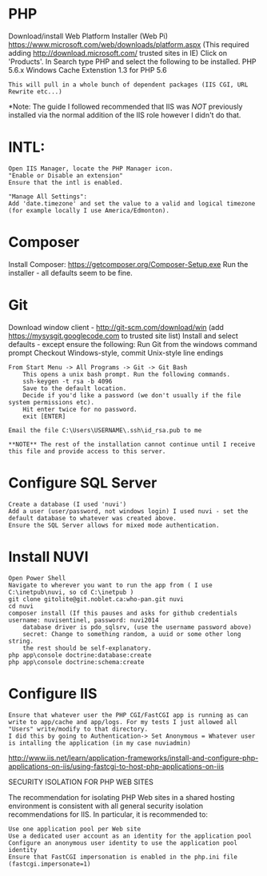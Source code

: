 PHP
===================
Download/install Web Platform Installer (Web Pi) https://www.microsoft.com/web/downloads/platform.aspx
	(This required adding http://download.microsoft.com/ trusted sites in IE)
  	Click on 'Products'. 
	In Search type PHP and select the following to be installed.
	PHP 5.6.x 
       	Windows Cache Extenstion 1.3 for PHP 5.6

	This will pull in a whole bunch of dependent packages (IIS CGI, URL Rewrite etc...)

*Note: The guide I followed recommended that IIS was *NOT* previously installed via the normal addition of the IIS role however I didn't do that. 

INTL:
===================
	Open IIS Manager, locate the PHP Manager icon.
	"Enable or Disable an extension"
	Ensure that the intl is enabled.

	"Manage All Settings":
	Add 'date.timezone' and set the value to a valid and logical timezone (for example locally I use America/Edmonton).

Composer
===================

Install Composer:
	https://getcomposer.org/Composer-Setup.exe
	Run the installer - all defaults seem to be fine.

Git
===================
Download window client - http://git-scm.com/download/win (add https://mysysgit.googlecode.com to trusted site list)
	Install and select defaults - except ensure the following:
		Run Git from the windows command prompt
		Checkout Windows-style, commit Unix-style line endings

	From Start Menu -> All Programs -> Git -> Git Bash
		This opens a unix bash prompt. Run the following commands.
		ssh-keygen -t rsa -b 4096
		Save to the default location.
		Decide if you'd like a password (we don't usually if the file system permissions etc).
		Hit enter twice for no password.
		exit [ENTER]

	Email the file C:\Users\USERNAME\.ssh\id_rsa.pub to me

	**NOTE** The rest of the installation cannot continue until I receive this file and provide access to this server.

Configure SQL Server
===================
	Create a database (I used 'nuvi')
	Add a user (user/password, not windows login) I used nuvi - set the default database to whatever was created above.
	Ensure the SQL Server allows for mixed mode authentication.

Install NUVI
===================
	Open Power Shell
	Navigate to wherever you want to run the app from ( I use C:\inetpub\nuvi, so cd C:\inetpub )
	git clone gitolite@git.noblet.ca:who-pan.git nuvi
	cd nuvi
	composer install (If this pauses and asks for github credentials username: nuvisentinel, password: nuvi2014
		database driver is pdo_sqlsrv, (use the username password above)
		secret: Change to something random, a uuid or some other long string.
		the rest should be self-explanatory. 
	php app\console doctrine:database:create
	php app\console doctrine:schema:create


Configure IIS
===================
	Ensure that whatever user the PHP CGI/FastCGI app is running as can write to app/cache and app/logs. For my tests I just allowed all "Users" write/modify to that directory.
	I did this by going to Authentication-> Set Anonymous = Whatever user is intalling the application (in my case nuviadmin)

http://www.iis.net/learn/application-frameworks/install-and-configure-php-applications-on-iis/using-fastcgi-to-host-php-applications-on-iis

SECURITY ISOLATION FOR PHP WEB SITES

The recommendation for isolating PHP Web sites in a shared hosting environment is consistent with all general security isolation recommendations for IIS. In particular, it is recommended to:

	Use one application pool per Web site
	Use a dedicated user account as an identity for the application pool
	Configure an anonymous user identity to use the application pool identity
	Ensure that FastCGI impersonation is enabled in the php.ini file (fastcgi.impersonate=1)
